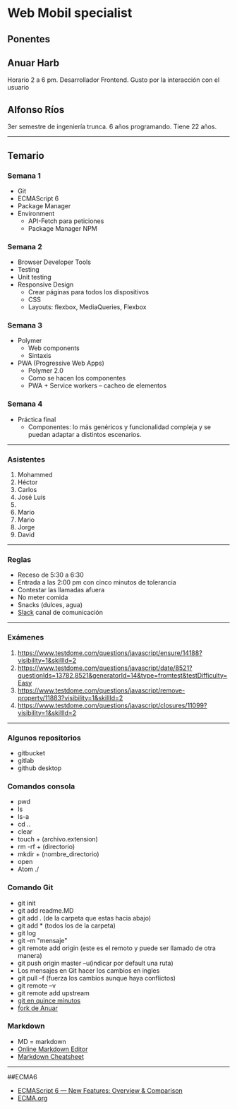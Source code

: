 # Web Mobil specialist

## Ponentes

## Anuar Harb
Horario 2 a 6 pm.
Desarrollador Frontend. Gusto por la interacción con el usuario

## Alfonso Ríos
3er semestre de ingeniería trunca. 6 años programando. Tiene 22 años.

****

## Temario

### Semana 1
- Git
- ECMAScript 6
- Package Manager
- Environment
  * API-Fetch para peticiones
  * Package Manager NPM

### Semana 2
- Browser Developer Tools
- Testing
- Unit testing
- Responsive Design
  * Crear páginas para todos los dispositivos
  * CSS
  * Layouts: flexbox, MediaQueries, Flexbox

### Semana 3
- Polymer
  * Web components
  * Sintaxis
- PWA (Progressive Web Apps)
  * Polymer 2.0
  * Como se hacen los componentes
  * PWA +  Service workers – cacheo de elementos

### Semana 4
- Práctica final
  * Componentes: lo más genéricos y funcionalidad compleja y se puedan adaptar a distintos escenarios.

****

### Asistentes

1. Mohammed
2. Héctor
3. Carlos
4. José Luis
5.  
7. Mario
8. Mario
9. Jorge
10. David

****

### Reglas

* Receso de 5:30 a 6:30
* Entrada a las 2:00 pm con cinco minutos de tolerancia
* Contestar las llamadas afuera
* No meter comida
* Snacks (dulces, agua)
* [Slack](https://slack.com/intl/es) canal de comunicación


****

### Exámenes

1. https://www.testdome.com/questions/javascript/ensure/14188?visibility=1&skillId=2
2. https://www.testdome.com/questions/javascript/date/8521?questionIds=13782,8521&generatorId=14&type=fromtest&testDifficulty=Easy
3. https://www.testdome.com/questions/javascript/remove-property/11883?visibility=1&skillId=2
4. https://www.testdome.com/questions/javascript/closures/11099?visibility=1&skillId=2

****
### Algunos repositorios
* gitbucket
* gitlab
* github desktop

### Comandos consola
* pwd
* ls
* ls-a
* cd ..
* clear
* touch + (archivo.extension)
* rm -rf + (directorio)
* mkdir + (nombre_directorio)
* open
* Atom ./

### Comando Git
* git init
* git add readme.MD
* git add . (de la carpeta que estas hacia abajo)
* git add * (todos los de la carpeta)
* git log
* git –m "mensaje"
* git remote add origin (este es el remoto y puede ser llamado de otra manera)
* git push origin master –u(indicar por default una ruta)
* Los mensajes en Git hacer los cambios en ingles
* git pull –f (fuerza los cambios aunque haya conflictos)
* git remote –v
* git remote add upstream
* [git en quince minutos](https://try.github.io/levels/1/challenges/1)
* [fork de Anuar](https://github.com/AnuarHarb/course-may-2018)

### Markdown
* MD = markdown
* [Online Markdown Editor](https://dillinger.io)
* [Markdown Cheatsheet](https://github.com/adam-p/markdown-here/wiki/Markdown-Cheatsheet)

****

##ECMA6

* [ECMAScript 6 — New Features: Overview & Comparison](http://es6-features.org/#StatementBodies)
* [ECMA.org](http://www.ecma-international.org/ecma-262/6.0/)
